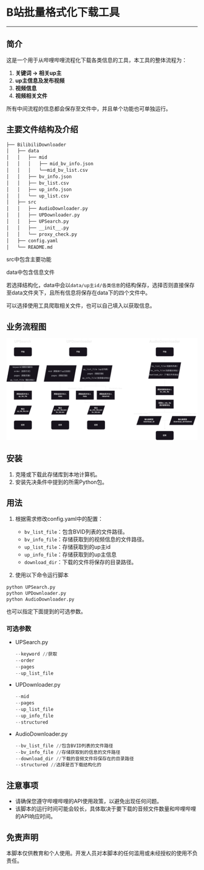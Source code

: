 # B站批量格式化下载工具

------

## 简介

这是一个用于从哔哩哔哩流程化下载各类信息的工具，本工具的整体流程为：

1. **关键词 -> 相关up主** 
2. **up主信息及发布视频**
3. **视频信息** 
4. **视频相关文件** 

所有中间流程的信息都会保存至文件中，并且单个功能也可单独运行。

## 主要文件结构及介绍
```markdown
├── BilibiliDownloader
│   ├── data
│   │   ├── mid
│   │   │   ├── mid_bv_info.json
│   │   │   └──mid_bv_list.csv
│   │   ├── bv_info.json
│   │   ├── bv_list.csv
│   │   ├── up_info.json
│   │   └── up_list.csv
│   ├── src
│   │   ├── AudioDownloader.py
│   │   ├── UPDownloader.py
│   │   ├── UPSearch.py
│   │   ├── __init__.py
│   │   └── proxy_check.py
│   ├── config.yaml
│   └── README.md
```
src中包含主要功能

data中包含信息文件

若选择结构化，data中会以`data/up主id/各类信息`的结构保存，选择否则直接保存至data文件夹下，且所有信息将保存在data下的四个文件中。

可以选择使用工具爬取相关文件，也可以自己填入以获取信息。

## 业务流程图
![bilibilidown.png](bilibilidown.png)

## 安装

1. 克隆或下载此存储库到本地计算机。
2. 安装先决条件中提到的所需Python包。

## 用法

1. 根据需求修改config.yaml中的配置：
   - `bv_list_file`：包含BVID列表的文件路径。
   - `bv_info_file`：存储获取到的视频信息的文件路径。
   - `up_list_file`：存储获取到的up主id
   - `up_info_file`：存储获取到的up主信息
   - `download_dir`：下载的文件将保存的目录路径。

2. 使用以下命令运行脚本

```
python UPSearch.py
python UPDownloader.py
python AudioDownloader.py
```

也可以指定下面提到的可选参数。

### 可选参数

- UPSearch.py
  ```python
  --keyword //获取
  --order
  --pages
  --up_list_file
  ```

- UPDownloader.py
  ```python
  --mid
  --pages
  --up_list_file
  --up_info_file
  --structured
  ```

- AudioDownloader.py
  ```python
  --bv_list_file //包含BVID列表的文件路径
  --bv_info_file //存储获取到的信息的文件路径
  --download_dir //下载的音频文件将保存在的目录路径
  --structured //选择是否下载结构化的
  ```

## 注意事项

- 请确保您遵守哔哩哔哩的API使用政策，以避免出现任何问题。
- 该脚本的运行时间可能会较长，具体取决于要下载的音频文件数量和哔哩哔哩的API响应时间。

## 免责声明

本脚本仅供教育和个人使用。开发人员对本脚本的任何滥用或未经授权的使用不负责任。